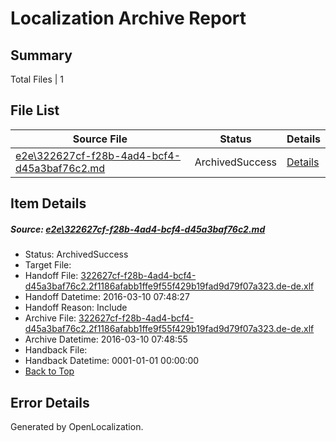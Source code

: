 # <a name='report-top'></a> Localization Archive Report

## Summary
 Total Files | 1

## File List
 Source File | Status | Details 
 ----------- | ------ | ------- 
 [e2e\322627cf-f28b-4ad4-bcf4-d45a3baf76c2.md](https://github.com/OpenLocalizationTest/oltest/blob/a9dc797029e8817a59d0a9e5ba4edc178fef1f35/e2e/322627cf-f28b-4ad4-bcf4-d45a3baf76c2.md) | ArchivedSuccess | [Details](#ee049dd80abeffc1224525f6afe3f32e898844b21)

## Item Details
##### <a name='ee049dd80abeffc1224525f6afe3f32e898844b21'></a> Source: [e2e\322627cf-f28b-4ad4-bcf4-d45a3baf76c2.md](https://github.com/OpenLocalizationTest/oltest/blob/a9dc797029e8817a59d0a9e5ba4edc178fef1f35/e2e/322627cf-f28b-4ad4-bcf4-d45a3baf76c2.md)
* Status: ArchivedSuccess
* Target File: 
* Handoff File: [322627cf-f28b-4ad4-bcf4-d45a3baf76c2.2f1186afabb1ffe9f55f429b19fad9d79f07a323.de-de.xlf](https://github.com/OpenLocalizationTestOrg/olhandoff/blob/2b40962579840c4a1c3445f9de9b5867bc7abc61/ol-handoff/OpenLocalizationTestOrg/oltest.de-de/xinjiang/ht/322627cf-f28b-4ad4-bcf4-d45a3baf76c2.2f1186afabb1ffe9f55f429b19fad9d79f07a323.de-de.xlf)
* Handoff Datetime: 2016-03-10 07:48:27
* Handoff Reason: Include
* Archive File: [322627cf-f28b-4ad4-bcf4-d45a3baf76c2.2f1186afabb1ffe9f55f429b19fad9d79f07a323.de-de.xlf](https://github.com/OpenLocalizationTestOrg/olhandoff/blob/b37eb6456bf84798d08508bfd55ff6831d10fc45/ol-handoff/OpenLocalizationTestOrg/oltest.de-de/xinjiang/ht/archive/322627cf-f28b-4ad4-bcf4-d45a3baf76c2.2f1186afabb1ffe9f55f429b19fad9d79f07a323.de-de.xlf)
* Archive Datetime: 2016-03-10 07:48:55
* Handback File: 
* Handback Datetime: 0001-01-01 00:00:00
* [Back to Top](#report-top)


## Error Details

Generated by OpenLocalization.
